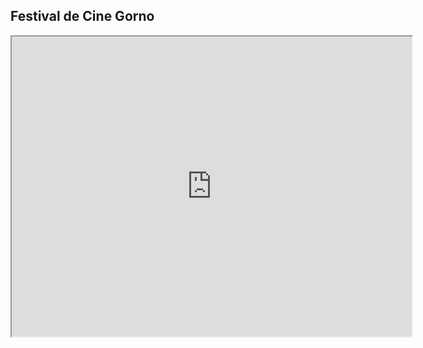 ## Festival de Cine Gorno




<iframe src="https://inacapmailcl-my.sharepoint.com/personal/carlos_fica05_inacapmail_cl/_layouts/15/onedrive.aspx?id=%2Fpersonal%2Fcarlos%5Ffica05%5Finacapmail%5Fcl%2FDocuments%2FCIN%2FHombre%20mirando%20al%20sudeste%2Eavi&parent=%2Fpersonal%2Fcarlos%5Ffica05%5Finacapmail%5Fcl%2FDocuments%2FCIN&originalPath=aHR0cHM6Ly9pbmFjYXBtYWlsY2wtbXkuc2hhcmVwb2ludC5jb20vOnY6L2cvcGVyc29uYWwvY2FybG9zX2ZpY2EwNV9pbmFjYXBtYWlsX2NsL0VWbDJIREVDMXJ0QnFiTlEwSWxxX0lzQkdWRHlZTjVEWEpuclJEa2wtQ0lHMFE_cnRpbWU9NTN1RTF1V3gyRWc" width="640" height="480"></iframe>
